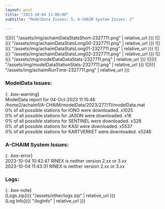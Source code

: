 ```yaml
---
layout: post
title: "2023-10-04 11:00:00"
subtitle: "ModelData Issues: 5; A-CHAIM System Issues: 2"

---
```


![]({{ "/assets/img/achaimDataStatsShort-2327711.png" | relative_url }})
![]({{ "/assets/img/achaimDataStatsLong00-2327711.png" | relative_url }})
![]({{ "/assets/img/achaimDataStatsLong01-2327711.png" | relative_url }})
![]({{ "/assets/img/achaimDataStatsLong02-2327711.png" | relative_url }})
![]({{ "/assets/img/modelDataDataStats-2327711.png" | relative_url }})
![]({{ "/assets/img/modelDataStationStats-2327711.png" | relative_url }})
![]({{ "/assets/img/achaimRunTime-2327711.png" | relative_url }})


### ModelData Issues:  
  
{: .box-warning}  
 ModelData report for 04-Oct-2023 11:15:46   
 /home2/achaim1/A-CHAIM/modelData/2023/277/11/modelData.mat   
 0% of all possible stations for IONO were downloaded. x1025   
 0% of all possible stations for JASON were downloaded. x16   
 0% of all possible stations for SENTINEL were downloaded. x328   
 0% of all possible stations for KASI were downloaded. x5537   
 0% of all possible stations for KARTVERKET were downloaded. x5246   
  
### A-CHAIM System Issues:  
  
{: .box-error}  
2023-10-04 10:42:47 RINEX is neither version 2.xx or 3.xx  
2023-10-04 11:43:31 RINEX is neither version 2.xx or 3.xx  

### Logs:  
  
{: .box-note}  
[Logs.zip]({{ "/assets/other/logs.zip" | relative_url }})  
[Log Info]({{ "/logInfo" | relative_url }})  
